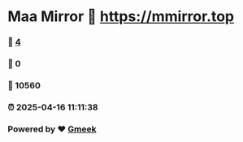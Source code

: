 # Maa Mirror :link: https://mmirror.top 
### :page_facing_up: [4](https://mmirror.top/tag.html) 
### :speech_balloon: 0 
### :hibiscus: 10560 
### :alarm_clock: 2025-04-16 11:11:38 
### Powered by :heart: [Gmeek](https://github.com/Meekdai/Gmeek)
